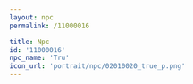 ```yaml
---
layout: npc
permalink: /11000016

title: Npc
id: '11000016'
npc_name: 'Tru'
icon_url: 'portrait/npc/02010020_true_p.png'
---
```

